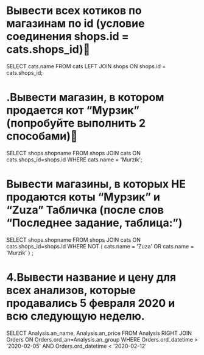 # Вывести всех котиков по магазинам по id (условие соединения shops.id = cats.shops_id)
SELECT cats.name FROM cats
LEFT JOIN shops ON shops.id = cats.shops_id;
# .Вывести магазин, в котором продается кот “Мурзик” (попробуйте выполнить 2 способами)
SELECT shops.shopname FROM shops
JOIN cats ON cats.shops_id=shops.id
WHERE cats.name = 'Murzik';
# Вывести магазины, в которых НЕ продаются коты “Мурзик” и “Zuza” Табличка (после слов “Последнее задание, таблица:”)
SELECT shops.shopname FROM shops
JOIN cats ON cats.shops_id=shops.id
WHERE NOT ( cats.name = 'Zuza' OR cats.name = 'Murzik' ) ;
# 4.Вывести название и цену для всех анализов, которые продавались 5 февраля 2020 и всю следующую неделю.
SELECT Analysis.an_name, Analysis.an_price FROM Analysis
RIGHT JOIN Orders ON Orders.ord_an=Analysis.an_group
WHERE Orders.ord_datetime > '2020-02-05' AND Orders.ord_datetime < '2020-02-12'
